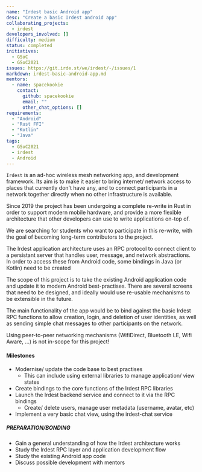 ```yaml
---
name: "Irdest basic Android app"
desc: "Create a basic Irdest android app"
collaborating_projects:
  - irdest
developers_involved: []
difficulty: medium
status: completed
initiatives:
  - GSoC
  - GSoC2021
issues: https://git.irde.st/we/irdest/-/issues/1
markdown: irdest-basic-android-app.md
mentors:
  - name: spacekookie
    contact:
      github: spacekookie
      email: ""
      other_chat_options: []
requirements:
  - "Android"
  - "Rust FFI"
  - "Kotlin"
  - "Java"
tags:
  - GSoC2021
  - irdest
  - Android
---
```


`Irdest` is an ad-hoc wireless mesh networking app, and development
framework.  Its aim is to make it easier to bring internet/
network access to places that currently don't have any, and to connect
participants in a network together directly when no other
infrastructure is available.

Since 2019 the project has been undergoing a complete re-write in Rust
in order to support modern mobile hardware, and provide a more
flexible architecture that other developers can use to write
applications on-top of.

We are searching for students who want to participate in this
re-write, with the goal of becoming long-term contributors to the
project.

The Irdest application architecture uses an RPC protocol to connect
client to a persistant server that handles user, message, and network
abstractions.  In order to access these from Android code, some
bindings in Java (or Kotlin) need to be created

The scope of this project is to take the existing Android application
code and update it to modern Android best-practises.  There are
several screens that need to be designed, and ideally would use
re-usable mechanisms to be extensible in the future.

The main functionality of the app would be to bind against the basic
Irdest RPC functions to allow creation, login, and deletion of user
identities, as well as sending simple chat messages to other
participants on the network.

Using peer-to-peer networking mechanisms (WifiDirect, Bluetooth LE,
Wifi Aware, ...) is not in-scope for this project!


#### Milestones

* Modernise/ update the code base to best practises
  * This can include using external libraries to manage application/ view states
* Create bindings to the core functions of the Irdest RPC libraries
* Launch the Irdest backend service and connect to it via the RPC bindings
  * Create/ delete users, manage user metadata (username, avatar, etc)
* Implement a very basic chat view, using the irdest-chat service


##### PREPARATION/BONDING

* Gain a general understanding of how the Irdest architecture works
* Study the Irdest RPC layer and application development flow
* Study the existing Android app code
* Discuss possible development with mentors
